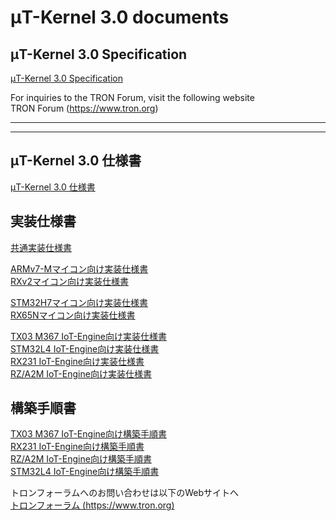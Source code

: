 ﻿# μT-Kernel 3.0 documents
## μT-Kernel 3.0 Specification
[μT-Kernel 3.0 Specification](https://tron-forum.github.io/mtk3_spec_en/index.html)  

For inquiries to the TRON Forum, visit the following website  
TRON Forum (https://www.tron.org)  

---
---
## μT-Kernel 3.0 仕様書
[μT-Kernel 3.0 仕様書](https://tron-forum.github.io/mtk3_spec_jp/index.html)

## 実装仕様書
[共通実装仕様書](Implementation_jp/impl_common_jp.md)  

[ARMv7-Mマイコン向け実装仕様書](Implementation_jp/impl_armv7m.md)  
[RXv2マイコン向け実装仕様書](Implementation_jp/impl_rxv2.md)  

[STM32H7マイコン向け実装仕様書](Implementation_jp/impl_stm32h7.md)  
[RX65Nマイコン向け実装仕様書](Implementation_jp/impl_rx65n.md)  

[TX03 M367 IoT-Engine向け実装仕様書](Implementation_jp/impl_m367.md)  
[STM32L4 IoT-Engine向け実装仕様書](Implementation_jp/impl_stm32l4.md)  
[RX231 IoT-Engine向け実装仕様書](Implementation_jp/impl_RX231.md)  
[RZ/A2M IoT-Engine向け実装仕様書](Implementation_jp/impl_RZA2M.md)  

## 構築手順書
[TX03 M367 IoT-Engine向け構築手順書](Construction_jp/cnst_m367.md)  
[RX231 IoT-Engine向け構築手順書](Construction/const_rx231.md)  
[RZ/A2M IoT-Engine向け構築手順書](Construction_jp/cnst_rza2m.md)  
[STM32L4 IoT-Engine向け構築手順書](Construction_jp/cnst_stm32l4.md)  

トロンフォーラムへのお問い合わせは以下のWebサイトへ  
[トロンフォーラム  (https://www.tron.org)](https://www.tron.org)
